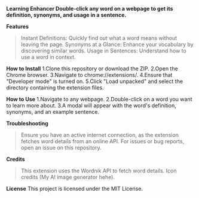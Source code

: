 **Learning Enhancer
Double-click any word on a webpage to get its definition, synonyms, and usage in a sentence.**

**Features**
>Instant Definitions: Quickly find out what a word means without leaving the page.
>Synonyms at a Glance: Enhance your vocabulary by discovering similar words.
>Usage in Sentences: Understand how to use a word in context.

**How to Install**
1.Clone this repository or download the ZIP.
2.Open the Chrome browser.
3.Navigate to chrome://extensions/.
4.Ensure that "Developer mode" is turned on.
5.Click "Load unpacked" and select the directory containing the extension files.

**How to Use**
1.Navigate to any webpage.
2.Double-click on a word you want to learn more about.
3.A modal will appear with the word's definition, synonyms, and an example sentence.

**Troubleshooting**
>Ensure you have an active internet connection, as the extension fetches word details from an online API.
>For issues or bug reports, open an issue on this repository.

**Credits**
>This extension uses the Wordnik API to fetch word details.
>Icon credits (My AI image generator hehe).

**License**
This project is licensed under the MIT License.
